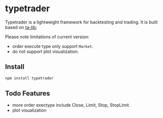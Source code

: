 # typetrader

Typetrader is a lightweight framework for backtesting and trading. It is built based on [ta-lib](https://ta-lib.org/);

Please note limitations of current version:

* order execute type only support `Market`.
* do not support plot visualization.

## Install

````bash
npm install typetrader
````

## Todo Features

* more order exectype include Close, Limit, Stop, StopLimit. 
* plot visualization
